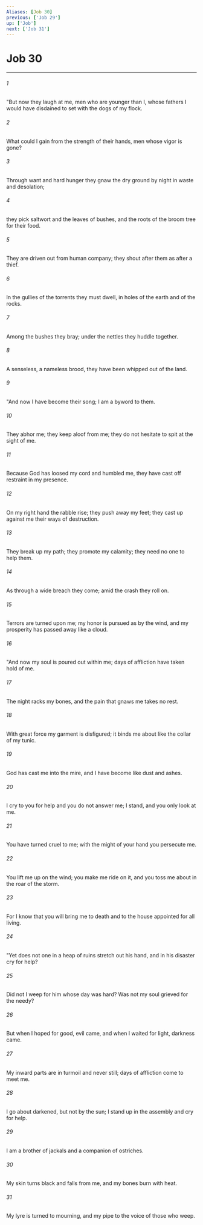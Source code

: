 ```yaml
---
Aliases: [Job 30]
previous: ['Job 29']
up: ['Job']
next: ['Job 31']
---
```

# Job 30

***

 

###### 1 
"But now they laugh at me, 
 men who are younger than I, 
 whose fathers I would have disdained 
 to set with the dogs of my flock. 
 
 

###### 2 
What could I gain from the strength of their hands, 
 men whose vigor is gone? 
 
 

###### 3 
Through want and hard hunger 
 they gnaw the dry ground by night in waste and desolation; 
 
 

###### 4 
they pick saltwort and the leaves of bushes, 
 and the roots of the broom tree for their food. 
 
 

###### 5 
They are driven out from human company; 
 they shout after them as after a thief. 
 
 

###### 6 
In the gullies of the torrents they must dwell, 
 in holes of the earth and of the rocks. 
 
 

###### 7 
Among the bushes they bray; 
 under the nettles they huddle together. 
 
 

###### 8 
A senseless, a nameless brood, 
 they have been whipped out of the land.
 
 

###### 9 
"And now I have become their song; 
 I am a byword to them. 
 
 

###### 10 
They abhor me; they keep aloof from me; 
 they do not hesitate to spit at the sight of me. 
 
 

###### 11 
Because God has loosed my cord and humbled me, 
 they have cast off restraint in my presence. 
 
 

###### 12 
On my right hand the rabble rise; 
 they push away my feet; 
 they cast up against me their ways of destruction. 
 
 

###### 13 
They break up my path; 
 they promote my calamity; 
 they need no one to help them. 
 
 

###### 14 
As through a wide breach they come; 
 amid the crash they roll on. 
 
 

###### 15 
Terrors are turned upon me; 
 my honor is pursued as by the wind, 
 and my prosperity has passed away like a cloud.
 
 

###### 16 
"And now my soul is poured out within me; 
 days of affliction have taken hold of me. 
 
 

###### 17 
The night racks my bones, 
 and the pain that gnaws me takes no rest. 
 
 

###### 18 
With great force my garment is disfigured; 
 it binds me about like the collar of my tunic. 
 
 

###### 19 
God has cast me into the mire, 
 and I have become like dust and ashes. 
 
 

###### 20 
I cry to you for help and you do not answer me; 
 I stand, and you only look at me. 
 
 

###### 21 
You have turned cruel to me; 
 with the might of your hand you persecute me. 
 
 

###### 22 
You lift me up on the wind; you make me ride on it, 
 and you toss me about in the roar of the storm. 
 
 

###### 23 
For I know that you will bring me to death 
 and to the house appointed for all living.
 
 

###### 24 
"Yet does not one in a heap of ruins stretch out his hand, 
 and in his disaster cry for help? 
 
 

###### 25 
Did not I weep for him whose day was hard? 
 Was not my soul grieved for the needy? 
 
 

###### 26 
But when I hoped for good, evil came, 
 and when I waited for light, darkness came. 
 
 

###### 27 
My inward parts are in turmoil and never still; 
 days of affliction come to meet me. 
 
 

###### 28 
I go about darkened, but not by the sun; 
 I stand up in the assembly and cry for help. 
 
 

###### 29 
I am a brother of jackals 
 and a companion of ostriches. 
 
 

###### 30 
My skin turns black and falls from me, 
 and my bones burn with heat. 
 
 

###### 31 
My lyre is turned to mourning, 
 and my pipe to the voice of those who weep.
 
